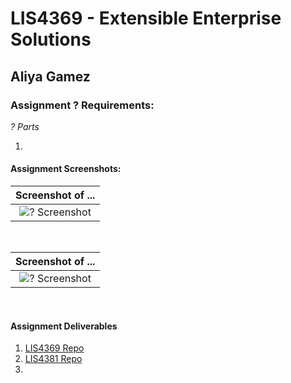 # LIS4369 - Extensible Enterprise Solutions

## Aliya Gamez

### Assignment ? Requirements:

*? Parts*

1.

#### Assignment Screenshots:

| <b>Screenshot of ...</b> |
| :--: |
| ![? Screenshot](img/?) |

<br/>

| <b>Screenshot of ...</b> |
| :--: |
| ![? Screenshot](img/?) |

<br/>

#### Assignment Deliverables

1. [LIS4369 Repo](https://bitbucket.org/aeg19h/lis4369/src/main/)
2. [LIS4381 Repo](https://bitbucket.org/aeg19h/lis4381/src/master/)
3. 

